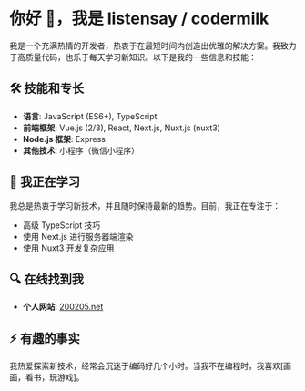 # 你好 👋，我是 listensay / codermilk

我是一个充满热情的开发者，热衷于在最短时间内创造出优雅的解决方案。我致力于高质量代码，也乐于每天学习新知识。以下是我的一些信息和技能：

## 🛠 技能和专长

- **语言**: JavaScript (ES6+), TypeScript
- **前端框架**: Vue.js (2/3), React, Next.js, Nuxt.js (nuxt3)
- **Node.js 框架**: Express
- **其他技术**: 小程序（微信小程序）

## 🌱 我正在学习

我总是热衷于学习新技术，并且随时保持最新的趋势。目前，我正在专注于：
- 高级 TypeScript 技巧
- 使用 Next.js 进行服务器端渲染
- 使用 Nuxt3 开发复杂应用


## 🔍 在线找到我

- **个人网站**: [200205.net](#)

## ⚡ 有趣的事实

我热爱探索新技术，经常会沉迷于编码好几个小时。当我不在编程时，我喜欢[画画，看书，玩游戏]。
